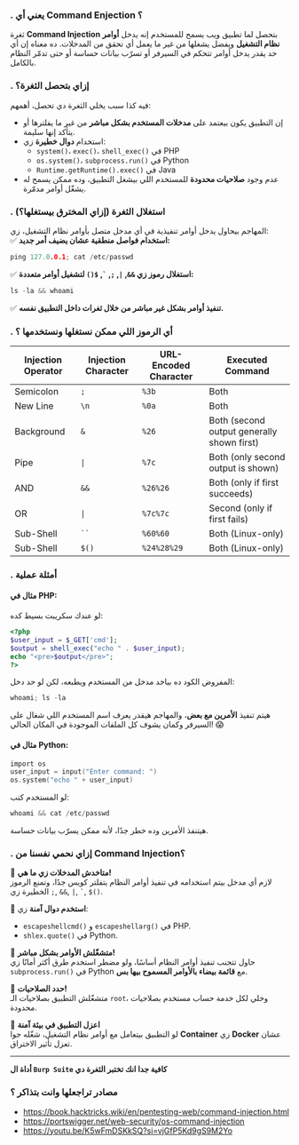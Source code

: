

### **. يعني أي Command Enjection ؟**

ثغرة **Command Injection** بتحصل لما تطبيق ويب يسمح للمستخدم إنه يدخل **أوامر نظام التشغيل** ويفضل يشغلها من غير ما يعمل أي تحقق من المدخلات. ده معناه إن أي حد يقدر يدخل أوامر تتحكم في السيرفر أو تسرّب بيانات حساسة أو حتى تدمّر النظام بالكامل.



### **. إزاي بتحصل الثغرة؟**

فيه كذا سبب يخلي الثغرة دي تحصل، أهمهم:

- إن التطبيق يكون بيعتمد على **مدخلات المستخدم بشكل مباشر** من غير ما يفلترها أو يتأكد إنها سليمة.
- استخدام **دوال خطيرة** زي:
    - `system()`، `exec()`، `shell_exec()` في PHP
    - `os.system()`، `subprocess.run()` في Python
    - `Runtime.getRuntime().exec()` في Java
- عدم وجود **صلاحيات محدودة** للمستخدم اللي بيشغل التطبيق، وده ممكن يسمح له يشغّل أوامر مدمّرة.





### **. استغلال الثغرة (إزاي المخترق بيستغلها؟)**

المهاجم بيحاول يدخل أوامر تنفيذية في أي مدخل متصل بأوامر نظام التشغيل، زي:  
✅ **استخدام فواصل منطقية عشان يضيف أمر جديد:**

```c
ping 127.0.0.1; cat /etc/passwd
```

✅ **استغلال رموز زي `&&`, `|`, `;`, `` ` ``, `$()` لتشغيل أوامر متعددة:**

```c
ls -la && whoami
```
✅ **تنفيذ أوامر بشكل غير مباشر من خلال ثغرات داخل التطبيق نفسه.**

### **. أي الرموز اللي ممكن نستغلها ونستخدمها ؟**

| **Injection Operator** | **Injection Character** | **URL-Encoded Character** | **Executed Command**                       |
| ---------------------- | ----------------------- | ------------------------- | ------------------------------------------ |
| Semicolon              | `;`                     | `%3b`                     | Both                                       |
| New Line               | `\n`                    | `%0a`                     | Both                                       |
| Background             | `&`                     | `%26`                     | Both (second output generally shown first) |
| Pipe                   | `\|`                    | `%7c`                     | Both (only second output is shown)         |
| AND                    | `&&`                    | `%26%26`                  | Both (only if first succeeds)              |
| OR                     | `\|`                    | `%7c%7c`                  | Second (only if first fails)               |
| Sub-Shell              | ` `` `                  | `%60%60`                  | Both (Linux-only)                          |
| Sub-Shell              | `$()`                   | `%24%28%29`               | Both (Linux-only)                          |
### **. أمثلة عملية**

#### **مثال في PHP:**

لو عندك سكريبت بسيط كده:

```php
<?php  
$user_input = $_GET['cmd'];  
$output = shell_exec("echo " . $user_input);  
echo "<pre>$output</pre>";  
?>
```
المفروض الكود ده بياخد مدخل من المستخدم ويطبعه، لكن لو حد دخل:
```c
whoami; ls -la
```
هيتم تنفيذ **الأمرين مع بعض**، والمهاجم هيقدر يعرف اسم المستخدم اللي شغال على السيرفر وكمان يشوف كل الملفات الموجودة في المكان الحالي! 😱

#### **مثال في Python:**

```c
import os  
user_input = input("Enter command: ")  
os.system("echo " + user_input)
```
لو المستخدم كتب:
```c
whoami && cat /etc/passwd
```
هيتنفذ الأمرين وده خطر جدًا، لأنه ممكن يسرّب بيانات حساسة.

### **. إزاي نحمي نفسنا من Command Injection؟**

🔹 **متاخدش المدخلات زي ما هي!**  
لازم أي مدخل بيتم استخدامه في تنفيذ أوامر النظام يتفلتر كويس جدًا، وتمنع الرموز الخطيرة زي `;`, `&&`, `|`, `` ` ``, `$()`.

🔹 **استخدم دوال آمنة** زي:

- `escapeshellcmd()` و `escapeshellarg()` في PHP.
- `shlex.quote()` في Python.

🔹 **متشغّلش الأوامر بشكل مباشر!**  
حاول تتجنب تنفيذ أوامر النظام أساسًا، ولو مضطر استخدم طرق أكثر أمانًا زي `subprocess.run()` في Python مع **قائمة بيضاء بالأوامر المسموح بيها بس**.

🔹 **حدد الصلاحيات!**  
متشغّلش التطبيق بصلاحيات الـ `root`، وخلي لكل خدمة حساب مستخدم بصلاحيات محدودة.

🔹 **اعزل التطبيق في بيئة آمنة**  
لو التطبيق بيتعامل مع أوامر نظام التشغيل، شغّله جوا **Container** زي **Docker** عشان تعزل تأثير الاختراق.


----
**أداة ال `Burp Suite`  كافية جدا انك تختبر الثغرة دي**

### مصادر تراجعلها وانت بتذاكر ؟
- https://book.hacktricks.wiki/en/pentesting-web/command-injection.html
- https://portswigger.net/web-security/os-command-injection
- https://youtu.be/K5wFmDSKkSQ?si=vjGfP5Kd9gS9M2Yo